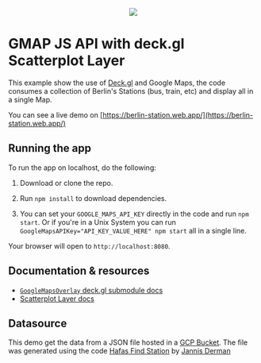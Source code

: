 <p align="center"><img src="https://raw.githubusercontent.com/josueggh/map-visualisation/master/berlin-stations/example.jpg"/></p>

# GMAP JS API with deck.gl Scatterplot Layer

This example show the use of [Deck.gl](https://deck.gl) and Google Maps, the code consumes a collection of Berlin's Stations (bus, train, etc) and display all in a single Map.

You can see a live demo on [https://berlin-station.web.app/](https://berlin-station.web.app/)

## Running the app

To run the app on localhost, do the following:

1. Download or clone the repo.

2. Run `npm install` to download dependencies.

3. You can set your `GOOGLE_MAPS_API_KEY` directly in the code and run `npm start`. Or if you're in a Unix System you can run `GoogleMapsAPIKey="API_KEY_VALUE_HERE" npm start` all in a single line.

Your browser will open to `http://localhost:8080`.

## Documentation & resources

- [`GoogleMapsOverlay` deck.gl submodule docs](https://deck.gl/#/documentation/submodule-api-reference/deckgl-google-maps/overview)
- [Scatterplot Layer docs](https://github.com/visgl/deck.gl/blob/master/docs/layers/scatterplot-layer.md)

## Datasource

This demo get the data from a JSON file hosted in a [GCP Bucket](https://deutscher-transport.storage.googleapis.com/berlin.json).
The file was generated using the code [Hafas Find Station](https://github.com/derhuerst/hafas-find-stations) by [Jannis Derman](https://github.com/derhuerst)
